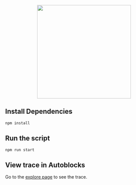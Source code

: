 <p align="center">
  <img src="https://app.autoblocks.ai/images/logo.png" width="300px">
</p>

## Install Dependencies

```
npm install
```

## Run the script

```
npm run start
```

## View trace in Autoblocks

Go to the [explore page](https://app.autoblocks.ai/explore) to see the trace.
